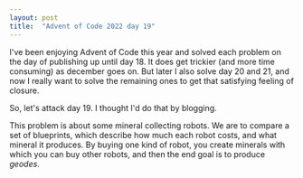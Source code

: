 ```yaml
---
layout: post
title:  "Advent of Code 2022 day 19"
---
```

I've been enjoying Advent of Code this year and solved each problem on the day of publishing up until day 18. It does
get trickier (and more time consuming) as december goes on. But later I also solve day 20 and 21, and now I really want
to solve the remaining ones to get that satisfying feeling of closure.

So, let's attack day 19. I thought I'd do that by blogging.

This problem is about some mineral collecting robots. We are to compare a set of blueprints, which describe how much
each robot costs, and what mineral it produces. By buying one kind of robot, you create minerals with which you can
buy other robots, and then the end goal is to produce _geodes_.
